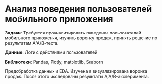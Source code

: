 # Анализ поведения пользователей мобильного приложения

**Задачи**: Требуется проанализировать поведение пользователей мобильного приложения, изучить воронку продаж, принять решение по результатам А/А/В-теста.

**Данные**: Логи с действиями пользователей

**Библиотеки**: Pandas, Plotly, matplotlib, Seaborn

Предобработка данных и EDA. Изучена и визуализирована воронка продаж. После этого исследованы результаты A/A/B-эксперимента.